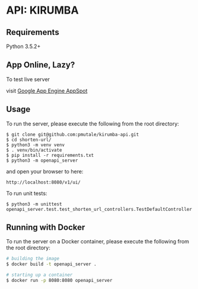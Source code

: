 # API: KIRUMBA

## Requirements
Python 3.5.2+

## App Online, Lazy?

To test live server

 visit [Google App Engine AppSpot](https://kirumba.appspot.com/v1/ui/)

## Usage
To run the server, please execute the following from the root directory:

```
$ git clone git@github.com:pmutale/kirumba-api.git
$ cd shorten-url/
$ python3 -m venv venv
$ . venv/bin/activate
$ pip install -r requirements.txt
$ python3 -m openapi_server
```

and open your browser to here:

```
http://localhost:8080/v1/ui/
```

To run unit tests:

```
$ python3 -m unittest openapi_server.test.test_shorten_url_controllers.TestDefaultController
```


## Running with Docker

To run the server on a Docker container, please execute the following from the root directory:

```bash
# building the image
$ docker build -t openapi_server .

# starting up a container
$ docker run -p 8080:8080 openapi_server
```
